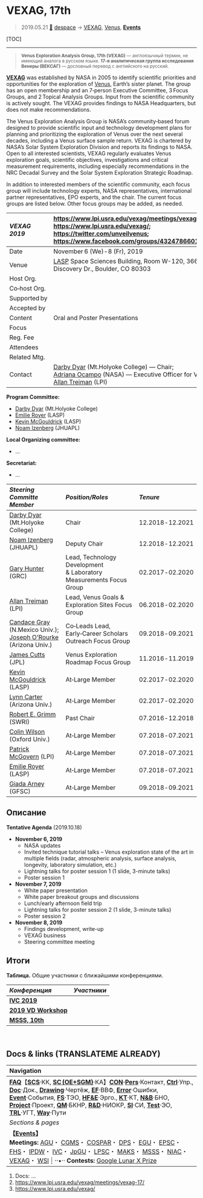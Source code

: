 # VEXAG, 17th
> 2019.05.21 [🚀](../index/index.md) [despace](index.md) → [VEXAG](vexag.md), [Venus](venus.md), **[Events](event.md)**

[TOC]

---

> <small>**Venus Exploration Analysis Group, 17th (VEXAG)** — англоязычный термин, не имеющий аналога в русском языке. **17‑я аналитическая группа исследования Венеры (ВЕКСАГ)** — дословный перевод с английского на русский.</small>

**[VEXAG](vexag.md)** was established by NASA in 2005 to identify scientific priorities and opportunities for the exploration of [Venus](venus.md), Earth’s sister planet. The group has an open membership and an 7‑person Executive Committee, 3 Focus Groups, and 2 Topical Analysis Groups. Input from the scientific community is actively sought. The VEXAG provides findings to NASA Headquarters, but does not make recommendations.

The Venus Exploration Analysis Group is NASA’s community‑based forum designed to provide scientific input and technology development plans for planning and prioritizing the exploration of Venus over the next several decades, including a Venus surface sample return. VEXAG is chartered by NASA’s Solar System Exploration Division and reports its findings to NASA. Open to all interested scientists, VEXAG regularly evaluates Venus exploration goals, scientific objectives, investigations and critical measurement requirements, including especially recommendations in the NRC Decadal Survey and the Solar System Exploration Strategic Roadmap.

In addition to interested members of the scientific community, each focus group will include technology experts, NASA representatives, international partner representatives, EPO experts, and the chair. The current focus groups are listed below. Other focus groups may be added, as needed.

|*VEXAG 2019*|<https://www.lpi.usra.edu/vexag/meetings/vexag-17/>;<br> <https://www.lpi.usra.edu/vexag/>;<br> <https://twitter.com/unveilvenus>;<br> <https://www.facebook.com/groups/432478660134856/>|
|:--|:--|
|Date|November 6 (We) ‑ 8 (Fr), 2019|
|Venue|[LASP](contact/lasp.md) Space Sciences Building, Room W-120, 3665 Discovery Dr., Boulder, CO 80303|
|Host Org.| |
|Co‑host Org.| |
|Supported by| |
|Accepted by| |
|Content|Oral and Poster Presentations|
|Focus| |
|Reg. Fee| |
|Attendees| |
|Related Mtg.| |
|Contact|[Darby Dyar](person.md) (Mt.Holyoke College) — Chair;<br> [Adriana Ocampo](person.md) (NASA) — Executive Officer for VEXAG;<br> [Allan Treiman](person.md) (LPI)|

**Program Committee:**

   - [Darby Dyar](person.md) (Mt.Holyoke College)
   - [Emilie Royer](person.md) (LASP)
   - [Kevin McGouldrick](person.md) (LASP)
   - [Noam Izenberg](person.md) (JHUAPL)

**Local Organizing committee:**

   - …

**Secretariat:**

   - …

|*Steering Committe Member*|*Position/Roles*|*Tenure*|
|:--|:--|:--|
|[Darby Dyar](person.md) (Mt.Holyoke College)|Chair|12.2018 ‑ 12.2021|
|[Noam Izenberg](person.md) (JHUAPL)|Deputy Chair|12.2018 ‑ 12.2021|
|[Gary Hunter](person.md) (GRC)|Lead, Technology Development<br> & Laboratory Measurements Focus Group|02.2017 ‑ 02.2020|
|[Allan Treiman](person.md) (LPI)|Lead, Venus Goals & Exploration Sites Focus Group|06.2018 ‑ 02.2020|
|[Candace Gray](person.md) (N.Mexico Univ.);<br> [Joseph O'Rourke](person.md) (Arizona Univ.)|Co‑Leads Lead,<br> Early‑Career Scholars Outreach Focus Group|09.2018 ‑ 09.2021|
|[James Cutts](person.md) (JPL)|Venus Exploration Roadmap Focus Group|11.2016 ‑ 11.2019|
|[Kevin McGouldrick](person.md) (LASP)|At‑Large Member|02.2017 ‑ 02.2020|
|[Lynn Carter](person.md) (Arizona Univ.)|At‑Large Member|02.2017 ‑ 02.2020|
|[Robert E. Grimm](person.md) (SWRI)|Past Chair|07.2016 ‑ 12.2018|
|[Colin Wilson](person.md) (Oxford Univ.)|At‑Large Member|07.2018 ‑ 07.2021|
|[Patrick McGovern](person.md) (LPI)|At‑Large Member|07.2018 ‑ 07.2021|
|[Emilie Royer](person.md) (LASP)|At‑Large Member|07.2018 ‑ 07.2021|
|[Giada Arney](person.md) (GFSC)|At‑Large Member|09.2018 ‑ 09.2021|



## Описание

**Tentative Agenda** (2019.10.18)

   - **November 6, 2019**
      - NASA updates
      - Invited technique tutorial talks – Venus exploration state of the art in multiple fields (radar, atmospheric analysis, surface analysis, longevity, laboratory simulation, etc.)
      - Lightning talks for poster session 1 (1 slide, 3-minute talks)
      - Poster session 1
   - **November 7, 2019**
      - White paper presentation
      - White paper breakout groups and discussions
      - Lunch/early afternoon field trip
      - Lightning talks for poster session 2 (1 slide, 3-minute talks)
      - Poster session 2
   - **November 8, 2019**
      - Findings development, write-up
      - VEXAG business
      - Steering committee meeting



<p style="page-break-after: always"> </p>

## Итоги

**Таблица.** Общие участники с ближайшими конференциями.

|*Конференция*|*Участники*|
|:--|:--|
|**[IVC 2019](ivc_2019.md)**| |
|**[2019 VD Workshop](vdws2019.md)**| |
|**[MSSS, 10th](msss_10.md)**| |



<p style="page-break-after:always"> </p>

## Docs & links (TRANSLATEME ALREADY)
|Navigation|
|:--|
|**[FAQ](faq.md)**【**[SCS](scs.md)**·КК, **[SC (OE+SGM)](sc.md)**·КА】**[CON](contact.md)·[Pers](person.md)**·Контакт, **[Ctrl](control.md)**·Упр., **[Doc](doc.md)**·Док., **[Drawing](drawing.md)**·Чертёж, **[EF](ef.md)**·ВВФ, **[Error](error.md)**·Ошибки, **[Event](event.md)**·События, **[FS](fs.md)**·ТЭО, **[HF&E](hfe.md)**·Эрго., **[KT](kt.md)**·КТ, **[N&B](nnb.md)**·БНО, **[Project](project.md)**·Проект, **[QM](qm.md)**·БКНР, **[R&D](rnd.md)**·НИОКР, **[SI](si.md)**·СИ, **[Test](test.md)**·ЭО, **[TRL](trl.md)**·УГТ, **[Way](way.md)**·Пути|
|*Sections & pages*|
|**【[Events](event.md)】**<br> **Meetings:** [AGU](agu.md)・ [CGMS](cgms.md)・ [COSPAR](contact/cospar.md)・ [DPS](dps.md)・ [EGU](egu.md)・ [EPSC](epsc.md)・ [FHS](fhs.md)・ [IPDW](ipdw.md)・ [IVC](ivc.md)・ [JpGU](jpgu.md)・ [LPSC](lpsc.md)・ [MAKS](maks.md)・ [MSSS](msss.md)・ [NIAC](niac_program.md)・ [VEXAG](vexag.md)・ [WSI](wsi.md) ┊ ··•·· **Contests:** [Google Lunar X Prize](google_lunar_x_prize.md)|

   1. Docs: …
   1. <https://www.lpi.usra.edu/vexag/meetings/vexag-17/>
   1. <https://www.lpi.usra.edu/vexag/>
